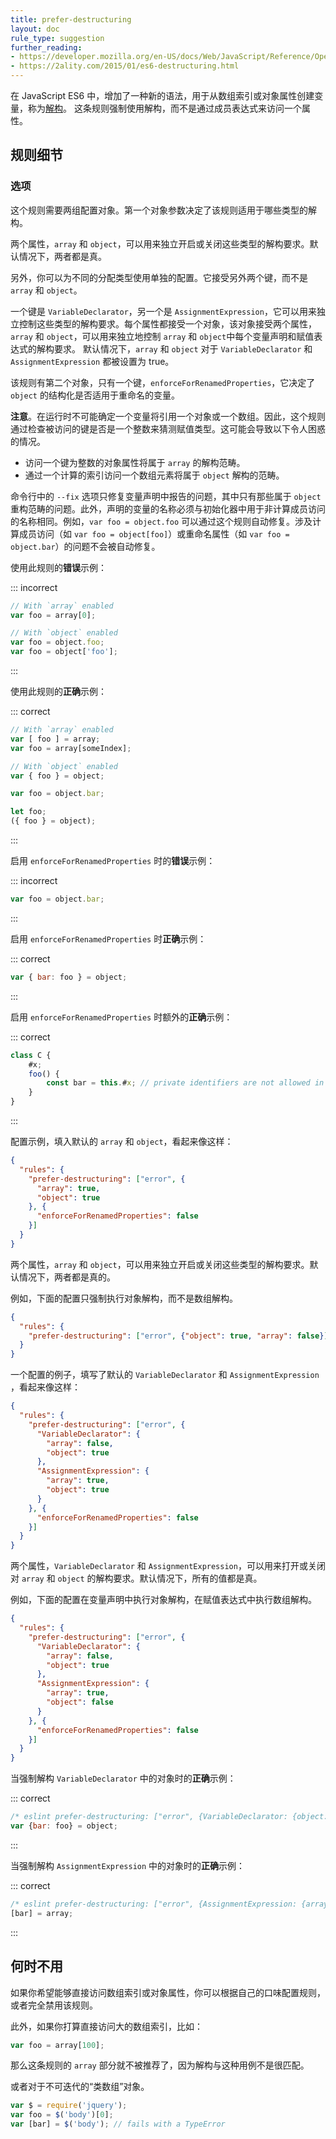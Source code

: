 ```yaml
---
title: prefer-destructuring
layout: doc
rule_type: suggestion
further_reading:
- https://developer.mozilla.org/en-US/docs/Web/JavaScript/Reference/Operators/Destructuring_assignment
- https://2ality.com/2015/01/es6-destructuring.html
---
```


在 JavaScript ES6 中，增加了一种新的语法，用于从数组索引或对象属性创建变量，称为[解构](#further-reading)。 这条规则强制使用解构，而不是通过成员表达式来访问一个属性。

## 规则细节

### 选项

这个规则需要两组配置对象。第一个对象参数决定了该规则适用于哪些类型的解构。

两个属性，`array` 和 `object`，可以用来独立开启或关闭这些类型的解构要求。默认情况下，两者都是真。

另外，你可以为不同的分配类型使用单独的配置。它接受另外两个键，而不是 `array` 和 `object`。

一个键是 `VariableDeclarator`，另一个是 `AssignmentExpression`，它可以用来独立控制这些类型的解构要求。每个属性都接受一个对象，该对象接受两个属性，`array` 和 `object`，可以用来独立地控制 `array` 和 `object`中每个变量声明和赋值表达式的解构要求。 默认情况下，`array` 和 `object` 对于 `VariableDeclarator` 和 `AssignmentExpression` 都被设置为 true。

该规则有第二个对象，只有一个键，`enforceForRenamedProperties`，它决定了 `object` 的结构化是否适用于重命名的变量。

**注意**。在运行时不可能确定一个变量将引用一个对象或一个数组。因此，这个规则通过检查被访问的键是否是一个整数来猜测赋值类型。这可能会导致以下令人困惑的情况。

* 访问一个键为整数的对象属性将属于 `array` 的解构范畴。
* 通过一个计算的索引访问一个数组元素将属于 `object` 解构的范畴。

命令行中的 `--fix` 选项只修复变量声明中报告的问题，其中只有那些属于 `object` 重构范畴的问题。此外，声明的变量的名称必须与初始化器中用于非计算成员访问的名称相同。例如，`var foo = object.foo` 可以通过这个规则自动修复。涉及计算成员访问（如 `var foo = object[foo]`）或重命名属性（如 `var foo = object.bar`）的问题不会被自动修复。

使用此规则的**错误**示例：

::: incorrect

```javascript
// With `array` enabled
var foo = array[0];

// With `object` enabled
var foo = object.foo;
var foo = object['foo'];
```

:::

使用此规则的**正确**示例：

::: correct

```javascript
// With `array` enabled
var [ foo ] = array;
var foo = array[someIndex];

// With `object` enabled
var { foo } = object;

var foo = object.bar;

let foo;
({ foo } = object);
```

:::

启用 `enforceForRenamedProperties` 时的**错误**示例：

::: incorrect

```javascript
var foo = object.bar;
```

:::

启用 `enforceForRenamedProperties` 时**正确**示例：

::: correct

```javascript
var { bar: foo } = object;
```

:::

启用 `enforceForRenamedProperties` 时额外的**正确**示例：

::: correct

```javascript
class C {
    #x;
    foo() {
        const bar = this.#x; // private identifiers are not allowed in destructuring
    }
}
```

:::

配置示例，填入默认的 `array` 和 `object`，看起来像这样：

```json
{
  "rules": {
    "prefer-destructuring": ["error", {
      "array": true,
      "object": true
    }, {
      "enforceForRenamedProperties": false
    }]
  }
}
```

两个属性，`array` 和 `object`，可以用来独立开启或关闭这些类型的解构要求。默认情况下，两者都是真的。

例如，下面的配置只强制执行对象解构，而不是数组解构。

```json
{
  "rules": {
    "prefer-destructuring": ["error", {"object": true, "array": false}]
  }
}
```

一个配置的例子，填写了默认的 `VariableDeclarator` 和 `AssignmentExpression` ，看起来像这样：

```json
{
  "rules": {
    "prefer-destructuring": ["error", {
      "VariableDeclarator": {
        "array": false,
        "object": true
      },
      "AssignmentExpression": {
        "array": true,
        "object": true
      }
    }, {
      "enforceForRenamedProperties": false
    }]
  }
}
```

两个属性，`VariableDeclarator` 和 `AssignmentExpression`，可以用来打开或关闭对 `array` 和 `object` 的解构要求。默认情况下，所有的值都是真。

例如，下面的配置在变量声明中执行对象解构，在赋值表达式中执行数组解构。

```json
{
  "rules": {
    "prefer-destructuring": ["error", {
      "VariableDeclarator": {
        "array": false,
        "object": true
      },
      "AssignmentExpression": {
        "array": true,
        "object": false
      }
    }, {
      "enforceForRenamedProperties": false
    }]
  }
}

```

当强制解构 `VariableDeclarator` 中的对象时的**正确**示例：

::: correct

```javascript
/* eslint prefer-destructuring: ["error", {VariableDeclarator: {object: true}}] */
var {bar: foo} = object;
```

:::

当强制解构 `AssignmentExpression` 中的对象时的**正确**示例：

::: correct

```javascript
/* eslint prefer-destructuring: ["error", {AssignmentExpression: {array: true}}] */
[bar] = array;
```

:::

## 何时不用

如果你希望能够直接访问数组索引或对象属性，你可以根据自己的口味配置规则，或者完全禁用该规则。

此外，如果你打算直接访问大的数组索引，比如：

```javascript
var foo = array[100];
```

那么这条规则的 `array` 部分就不被推荐了，因为解构与这种用例不是很匹配。

或者对于不可迭代的“类数组”对象。

```javascript
var $ = require('jquery');
var foo = $('body')[0];
var [bar] = $('body'); // fails with a TypeError
```
